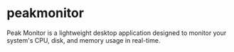 # peakmonitor
Peak Monitor is a lightweight desktop application designed to monitor your system's CPU, disk, and memory usage in real-time.
